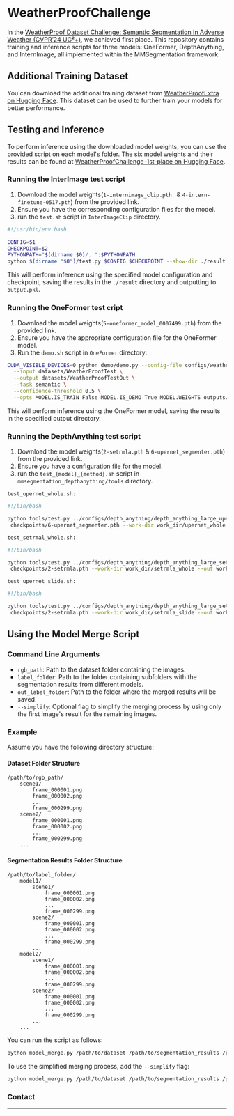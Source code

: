 

# WeatherProofChallenge

In the [WeatherProof Dataset Challenge: Semantic Segmentation In Adverse Weather (CVPR’24 UG²+)](http://cvpr2023.ug2challenge.org/index.html), we achieved first place. This repository contains training and inference scripts for three models: OneFormer, DepthAnything, and InternImage, all implemented within the MMSegmentation framework.

## Additional Training Dataset

You can download the additional training dataset from [WeatherProofExtra on Hugging Face](https://huggingface.co/datasets/WangFangjun/WeatherProofExtra). This dataset can be used to further train your models for better performance.

## Testing and Inference

To perform inference using the downloaded model weights, you can use the provided script on each model's folder. The six model weights and their results can be found at [WeatherProofChallenge-1st-place on Hugging Face](https://huggingface.co/WangFangjun/WeatherProofChallenge-1st-place).


### Running the InterImage test script

1. Download the model weights(`1-internimage_clip.pth
` & `4-intern-finetune-0517.pth`) from the provided link.
2. Ensure you have the corresponding configuration files  for the model.
3. run the `test.sh` script in `InterImageClip` directory.

```bash
#!/usr/bin/env bash

CONFIG=$1 
CHECKPOINT=$2 
PYTHONPATH="$(dirname $0)/..":$PYTHONPATH
python $(dirname "$0")/test.py $CONFIG $CHECKPOINT --show-dir ./result --out output.pkl
```

This will perform inference using the specified model configuration and checkpoint, saving the results in the `./result` directory and outputting to `output.pkl`.

### Running the OneFormer test cript

1. Download the model weights(`5-oneformer_model_0007499.pth`) from the provided link.
2. Ensure you have the appropriate configuration file for the OneFormer model.
3. Run the `demo.sh` script in `OneFormer` directory:
```bash
CUDA_VISIBLE_DEVICES=0 python demo/demo.py --config-file configs/weatherproof/swin/oneformer_swin_large_bs16_100ep.yaml \
  --input datasets/WeatherProofTest \
  --output datasets/WeatherProofTestOut \
  --task semantic \
  --confidence-threshold 0.5 \
  --opts MODEL.IS_TRAIN False MODEL.IS_DEMO True MODEL.WEIGHTS outputs/weatherproof_swin_large_extra_30/model_0007499.pth
```

This will perform inference using the OneFormer model, saving the results in the specified output directory.

### Running the DepthAnything test script

1. Download the model weights(`2-setrmla.pth` & `6-upernet_segmenter.pth`) from the provided link.
2. Ensure you have a configuration file for the model.
3. run the `test_{model}_{method}.sh` script in `mmsegmentation_depthanything/tools` directory.

`test_upernet_whole.sh:`
```bash
#!/bin/bash

python tools/test.py ../configs/depth_anything/depth_anything_large_upernet_1xb4_160k_weather_proof_cdv4train_whole_896x896.py \
 checkpoints/6-upernet_segmenter.pth --work-dir work_dir/upernet_whole --out work_dir/upernet_whole --show-dir work_dir/upernet_whole
```
`test_setrmal_whole.sh:`
```bash
#!/bin/bash

python tools/test.py ../configs/depth_anything/depth_anything_large_setrmla_1xb4_160k_weather_proof_cdv4train_whole_896x896.py \
 checkpoints/2-setrmla.pth --work-dir work_dir/setrmla_whole --out work_dir/setrmla_whole --show-dir work_dir/setrmla_whole
```
`test_upernet_slide.sh:`
```bash
#!/bin/bash

python tools/test.py ../configs/depth_anything/depth_anything_large_setrmla_1xb4_160k_weather_proof_cdv4train_slide_896x896.py \
 checkpoints/2-setrmla.pth --work-dir work_dir/setrmla_slide --out work_dir/setrmla_slide --show-dir work_dir/setrmla_slide
```
## Using the Model Merge Script

### Command Line Arguments

- `rgb_path`: Path to the dataset folder containing the images.
- `label_folder`: Path to the folder containing subfolders with the segmentation results from different models.
- `out_label_folder`: Path to the folder where the merged results will be saved.
- `--simplify`: Optional flag to simplify the merging process by using only the first image's result for the remaining images.

### Example

Assume you have the following directory structure:

#### Dataset Folder Structure
```
/path/to/rgb_path/
    scene1/
        frame_000001.png
        frame_000002.png
        ...
        frame_000299.png
    scene2/
        frame_000001.png
        frame_000002.png
        ...
        frame_000299.png
    ...
```

#### Segmentation Results Folder Structure
```
/path/to/label_folder/
    model1/
        scene1/
            frame_000001.png
            frame_000002.png
            ...
            frame_000299.png
        scene2/
            frame_000001.png
            frame_000002.png
            ...
            frame_000299.png
        ...
    model2/
        scene1/
            frame_000001.png
            frame_000002.png
            ...
            frame_000299.png
        scene2/
            frame_000001.png
            frame_000002.png
            ...
            frame_000299.png
        ...
    ...
```

You can run the script as follows:

```bash
python model_merge.py /path/to/dataset /path/to/segmentation_results /path/to/output_results
```

To use the simplified merging process, add the `--simplify` flag:

```bash
python model_merge.py /path/to/dataset /path/to/segmentation_results /path/to/output_results --simplify
```

### Contact

[//]: # (For any questions or issues, please contact [Your Name] at [Your Email].)

---
